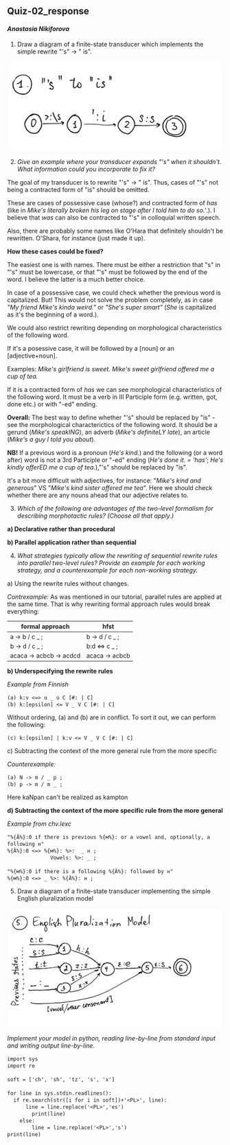 ## Quiz-02_response
#### *Anastasia Nikiforova*

1. Draw a diagram of a finite-state transducer which implements the simple rewrite "'s" -> " is".

![Task_1](quiz02-5.jpg?raw=true)

2. *Give an example where your transducer expands "'s" when it shouldn't. What information could you incorporate to fix it?*

The goal of my transducer is to rewrite "'s" -> " is". Thus, cases of "'s" not being a contracted form of "is" should be omitted.

These are cases of possessive case (whose?) and contracted form of *has* (like in *Mike's literally broken his leg on stage after I told him to do so.'*.). I believe that *was* can also be contracted to "'s" in colloquial written speech.

Also, there are probably some names like O'Hara that definitely shouldn't be rewritten. O'Shara, for instance (just made it up).

**How these cases could be fixed?**

The easiest one is with names. There must be either a restriction that "s" in "'s" must be lowercase, or that "'s" must be followed by the end of the word. I believe the latter is a much better choice.

In case of a possessive case, we could check whether the previous word is capitalized. But! This would not solve the problem completely, as in case *"My friend Mike's kinda weird."* or *"She's super smart"* (*She* is capitalized as it's the beginning of a word.). 

We could also restrict rewriting depending on morphological characteristics of the following word. 

If it's a posessive case, it will be followed by a [noun] or an [adjective+noun]. 

Examples: *Mike's girlfriend is sweet. Mike's sweet girlfriend offered me a cup of tea.*

If it is a contracted form of *has* we can see morphological characteristics of the following word. It must be a verb in III Participle form (e.g. written, got, done etc.) or with "-ed" ending.

**Overall:** The best way to define whether "'s" should be replaced by "is" - see the morphological characterictics of the following word. It should be a gerund (*Mike's speakING*), an adverb (*Mike's definiteLY late*), an article (*Mike's a guy I told you about*). 

**NB!** If a previous word is a pronoun (*He's kind.*) and the following (or a word after) word is not a 3rd Participle or "-ed" ending (*He's done it. = 'has'*; *He's kindly offerED me a cup of tea.*),"'s" should be replaced by "is".

It's a bit more difficult with adjectives, for instance: "*Mike's kind and generous*" VS "*Mike's kind sister offered me tea*". Here we should check whether there are any nouns ahead that our adjective relates to.

3. *Which of the following are advantages of the two-level formalism for describing morphotactic rules? (Choose all that apply.)*

**a) Declarative rather than procedural**

**b) Parallel application rather than sequential**


4. *What strategies typically allow the rewriting of sequential rewrite rules into parallel two-level rules? Provide an example for each working strategy, and a counterexample for each non-working strategy.*

a) Using the rewrite rules without changes.

*Contrexample:* As was mentioned in our tutorial, parallel rules are applied at the same time. That is why rewriting formal approach rules would break everything:

| formal approach | hfst          |
|-----------------|---------------|
| a → b / c _ ;   | b → d / c _ ; |
| b → d / c _ ;   | b:d <=> c _ ; |
|acaca → acbcb → acdcd|acaca → acbcb|

**b) Underspecifying the rewrite rules**

*Example from Finnish*
```
(a) k:v <=> u _ u C [#: | C]
(b) k:[epsilon] <= V _ V C [#: | C]
```
Without ordering, (a) and (b) are in conflict. To sort it out, we can perform the following:
```
(c) k:[epsilon] | k:v <= V _ V C [#: | C]
```

c) Subtracting the context of the more general rule from the more specific

*Counterexample:*
```
(a) N -> m / _ p ; 
(b) p -> m / m _ ;
```
Here kaNpan can't be realized as kampton

**d) Subtracting the context of the more specific rule from the more general**

*Example from chv.lexc*
```
"%{Ă%}:0 if there is previous %{м%}: or a vowel and, optionally, a following н"
%{Ă%}:0 <=> %{м%}: %>:  _ н ;
	          Vowels: %>: _ ; 

"%{м%}:0 if there is a following %{Ă%}: followed by н"
%{м%}:0 <=> _ %>: %{Ă%}: н ;
```
5. Draw a diagram of a finite-state transducer implementing the simple English pluralization model

![Task_5](quiz02-1.jpg?raw=true)

*Implement your model in python, reading line-by-line from standard input and writing output line-by-line.*
```
import sys
import re

soft = ['ch', 'sh', 'tz', 's', 'x']

for line in sys.stdin.readlines():
  if re.search(str([i for i in soft])+'<PL>', line):
	  line = line.replace('<PL>','es')
		print(line)
	else:
		line = line.replace('<PL>','s')
print(line)
```


